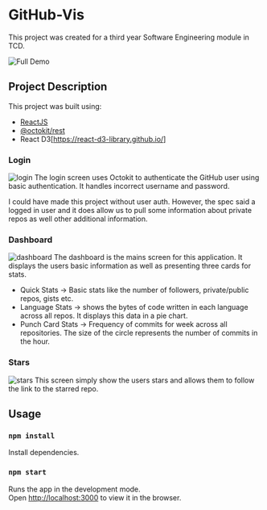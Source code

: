 # GitHub-Vis
This project was created for a third year Software Engineering module in TCD.

![Full Demo](https://user-images.githubusercontent.com/35078186/69878624-5b69ca00-12bd-11ea-9956-12e8ec052745.gif)

## Project Description
This project was built using:
 - [ReactJS](https://reactjs.org/)</br>
 - [@octokit/rest](https://www.npmjs.com/package/@octokit/rest)</br>
 - React D3[https://react-d3-library.github.io/]</br>

### Login
![login](https://user-images.githubusercontent.com/35078186/69878602-4e4cdb00-12bd-11ea-9648-f1d70c3185ec.PNG)
The login screen uses Octokit to authenticate the GitHub user using basic authentication. It handles incorrect username and password.

I could have made this project without user auth. However, the spec said a logged in user and it does allow us to pull some information about private repos as well other additional information.

### Dashboard
![dashboard](https://user-images.githubusercontent.com/35078186/69878601-4e4cdb00-12bd-11ea-9cb5-9099405e0524.PNG)
The dashboard is the mains screen for this application. It displays the users basic information as well as presenting three cards for stats.

 - Quick Stats -> Basic stats like the number of followers, private/public repos, gists etc.</br>
 - Language Stats -> shows the bytes of code written in each language across all repos. It displays this data in a pie chart.</br>
 - Punch Card Stats -> Frequency of commits for week across all repositories. The size of the circle represents the number of commits in      the hour.
 
 ### Stars
 ![stars](https://user-images.githubusercontent.com/35078186/69878603-4ee57180-12bd-11ea-9b55-58cec226356e.PNG)
 This screen simply show the users stars and allows them to follow the link to the starred repo.
 
 
 ## Usage 
 
 ### `npm install`

Install dependencies.
 
 
 ### `npm start`

Runs the app in the development mode.<br />
Open [http://localhost:3000](http://localhost:3000) to view it in the browser.
